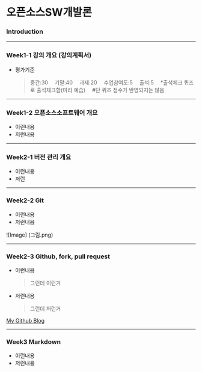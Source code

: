 # **오픈소스SW개발론**

### Introduction

-------------
### Week1-1 강의 개요 (강의계획서)
* 평가기준
    > 중간:30 
    > 기말:40 
    > 과제:20 
    > 수업참여도:5 
    > 출석:5 
*출석체크
    > 퀴즈로 출석체크함(미리 예습) 
    > #단 퀴즈 점수가 반영되지는 않음 

-------------
### Week1-2 오픈소스소프트웨어 개요
* 이런내용
* 저런내용

-------------
### Week2-1 버전 관리 개요
* 이런내용
* 저런

-------------
### Week2-2 Git
* 이런내용
* 저런내용

![Image] (그림.png)

-------------
### Week2-3 Github, fork, pull request
* 이런내용
  > 그런데 이런거
* 저런내용
  > 그런데 저런거

[My Github Blog](https://github.com/kkanuseobin)

-------------
### Week3     Markdown
* 이런내용
* 저런내용
